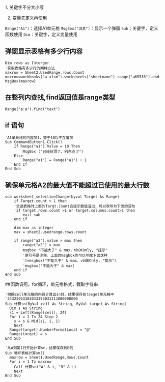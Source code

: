 <!--markdown-->1. 关键字不分大小写
2. 变量先定义再使用

`Range("A1")`：选择A1单元格
`MsgBox("消息")`：显示一个弹窗
`Sub`：关键字，定义函数使用
`Dim`：关键字，定义变量使用

## 弹窗显示表格有多少行内容
```
Dim rows as Interger
'获取表格有多少行的两种方法
maxrow = Sheet2.UsedRange.rows.Count
maxrow=workbooks("a.xlsm").worksheets("sheetname").range("a65536").end(xlup).row
MsgBox(maxrow)
```

## 在整列内查找,find返回值是range类型
```
Range("a:a").find("text")
```

## if 语句
```
'A1单元格的内容加1，等于10后不在增加
Sub CommandButton1_Click()
    If Range("a1").Value = 10 Then
        MsgBox ("已经封顶了，别再点了")
    Else
        Range("a1") = Range("a1") + 1
    End If
End Sub
```
## 确保单元格A2的最大值不能超过已使用的最大行数
```
sub worksheet_selectionChange(byval Target As Range)
    if Target.count > 1 then
    '全选表格时上面的Targt.Count会提示数值溢出，可以改写为下面的语句
    'if target.rows.count >1 or target.columns.count>1 then
        exit sub
    end if

    dim max as integer
    max = sheet2.usedrange.rows.count

    if range("a2").value > max then
        range("a2") = max
        msgbox "不能大于" & max，vbOKOnly, "提示"
        '单引号是注释，上面的msgbox也可以写成下面这样
        't=msgbox("不能大于" & max，vbOKOnly, "提示")
        'msgbox("不能大于" & max)
    end if
end sub
```
##函数调用，for循环，单元格格式，截取字符串
```
'根据cell单元格的内容计算出sn码，结果保存在taeget单元格中
'35323033303033393033313800000000
Sub 计算sn(ByVal cell As String, ByVal target As String)
  Dim s As String
  s1 = Left(Range(cell), 24)
  For i = 2 To 24 Step 2
    s = s & Mid(s1, i, 1)
    Next
  Range(target).NumberFormatLocal = "@"
  Range(target) = s
End Sub

'从A列第1行开始计算sn，结果保存到B列
Sub 循环表格计算sn()
  maxrow = Sheet1.UsedRange.Rows.Count
  For i = 1 To maxrow
    Call 计算sn("A" & i, "B" & i)
    Next
End Sub
```	